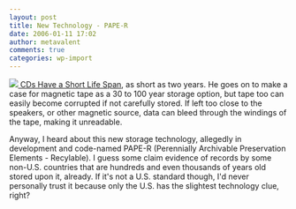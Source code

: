 ```yaml
---
layout: post
title: New Technology - PAPE-R
date: 2006-01-11 17:02
author: metavalent
comments: true
categories: wp-import
---
```

<!--Lead Photo --><a href="http://news.yahoo.com/news?tmpl=story&amp;u=/pcworld/20060110/tc_pcworld/124312"><img src="https://web.archive.org/web/*/http://awebcamdarkly.com/"> CDs Have a Short Life Span</a>, as short as two years.  He goes on to make a case for magnetic tape as a 30 to 100 year storage option, but tape too can easily become corrupted if not carefully stored.  If left too close to the speakers, or other magnetic source, data can bleed through the windings of the tape, making it unreadable.

Anyway, I heard about this new storage technology, allegedly in development and code-named PAPE-R (Perennially Archivable Preservation Elements - Recylable). I guess some claim evidence of records by some non-U.S. countries that are hundreds and even thousands of years old stored upon it, already. If it's not a U.S. standard though, I'd never personally trust it because only the U.S. has the slightest technology clue, right?
